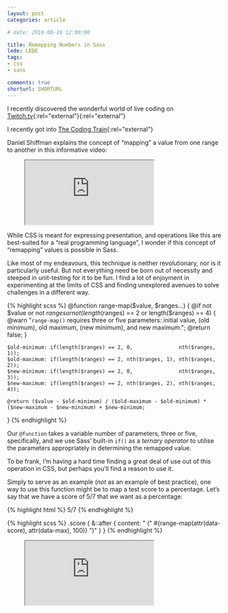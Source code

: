 ```yaml
---
layout: post
categories: article

# date: 2016-08-16 12:00:00

title: Remapping Numbers in Sass
lede: LEDE
tags:
- css
- sass

comments: true
shorturl: SHORTURL
---
```



I recently discovered the wonderful world of live coding on [Twitch.tv](https://twitch.tv){:rel="external"}[](https://www.twitch.tv/directory/game/Creative/){:rel="external"}

I recently got into [The Coding Train](https://www.youtube.com/user/shiffman){:rel="external"}


Daniel Shiffman explains the concept of “mapping” a value from one range to another in this informative video:

<figure>
    <div class="media  media--youtube">
        <iframe src="https://www.youtube.com/embed/nicMAoW6u1g" title="2.4: The map() Function - p5.js Tutorial" webkitallowfullscreen mozallowfullscreen allowfullscreen></iframe>
    </div>
</figure>

While CSS is meant for expressing presentation, and operations like this are best-suited for a “real programming language”, I wonder if this concept of “remapping” values is possible in Sass.


Like most of my endeavours, this technique is neither revolutionary, nor is it particularly useful. But not everything need be born out of necessity and steeped in unit-testing for it to be fun. I find a lot of enjoyment in experimenting at the limits of CSS and finding unexplored avenues to solve challenges in a different way.

{% highlight scss %}
@function range-map($value, $ranges...) {
    @if not $value or not $ranges or not (length($ranges) == 2 or length($ranges) == 4) {
        @warn "`range-map()` requires three or five parameters: initial value, (old minimum), old maximum, (new minimum), and new maximum.";
        @return false;
    }

    $old-minimum: if(length($ranges) == 2, 0,               nth($ranges, 1));
    $old-maximum: if(length($ranges) == 2, nth($ranges, 1), nth($ranges, 2));
    $new-minimum: if(length($ranges) == 2, 0,               nth($ranges, 3));
    $new-maximum: if(length($ranges) == 2, nth($ranges, 2), nth($ranges, 4));

    @return ($value - $old-minimum) / ($old-maximum - $old-minimum) * ($new-maximum - $new-minimum) + $new-minimum;
}
{% endhighlight %}

Our `@function` takes a variable number of parameters, three or five, specifically, and we use Sass’ built-in `if()` as a <dfn title="an operator which takes three arguments and defines a conditional expression, resulting in one of two outputs based on a single input">ternary operator</dfn> to utilise the parameters appropriately in determining the remapped value.

To be frank, I’m having a hard time finding a great deal of use out of this operation in CSS, but perhaps you’ll find a reason to use it.

Simply to serve as an example (*not* as an example of best practice), one way to use this function might be to map a test score to a percentage. Let’s say that we have a score of <span class="monospace">5/7</span> that we want as a percentage:

{% highlight html %}
<span class="score" data-score="5" data-max="7">5/7</span>
{% endhighlight %}

{% highlight scss %}
.score {
    &::after {
        content: " (" #{range-map(attr(data-score), attr(data-max), 100)} ")"
    }
}
{% endhighlight %}

<figure>
    <div class="media  media--youtube">
        <iframe src="https://www.youtube.com/embed/N633bLi_YCw" title="9.17: Polar Coordinates - p5.js Tutorial" webkitallowfullscreen mozallowfullscreen allowfullscreen></iframe>
    </div>
</figure>
